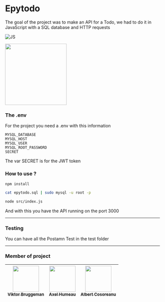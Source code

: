 # Epytodo

The goal of the project was to make an API for a Todo, we had to do it in JavaScript with a SQL database and HTTP requests

![JS](https://cdn.jsdelivr.net/gh/devicons/devicon/icons/javascript/javascript-original.svg)

<img src="https://cdn.jsdelivr.net/gh/devicons/devicon/icons/mysql/mysql-original.svg" width="200" />

### The .env

For the project you need a .env with this information
```
MYSQL_DATABASE
MYSQL_HOST
MYSQL_USER
MYSQL_ROOT_PASSWORD
SECRET
```
The var SECRET is for the JWT token

### How to use ?

```sh
npm install
```

```sh
cat epytodo.sql | sudo mysql -u root -p
```

```sh
node src/index.js
```

And with this you have the API running on the port 3000

---

### Testing

You can have all the Postamn Test in the test folder

---

### Member of project

  | [<img src="https://github.com/Hinivir.png?size=85" width=85><br><sub>Viktor Bruggeman</sub>](https://github.com/Hinivir) | [<img src="https://github.com/AxelHumeau.png?size=85" width=85><br><sub>Axel Humeau</sub>](https://github.com/AxelHumeau) | [<img src="https://github.com/LeGalbert.png?size=85" width=85><br><sub>Albert Cosoreanu</sub>](https://github.com/LeGalbert)
  | :---: | :---: | :---: |
